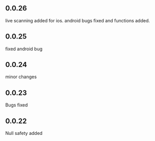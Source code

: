 ## 0.0.26

live scanning added for ios. android bugs fixed and functions added.

## 0.0.25

fixed android bug

## 0.0.24

minor changes

## 0.0.23

Bugs fixed

## 0.0.22

Null safety added
